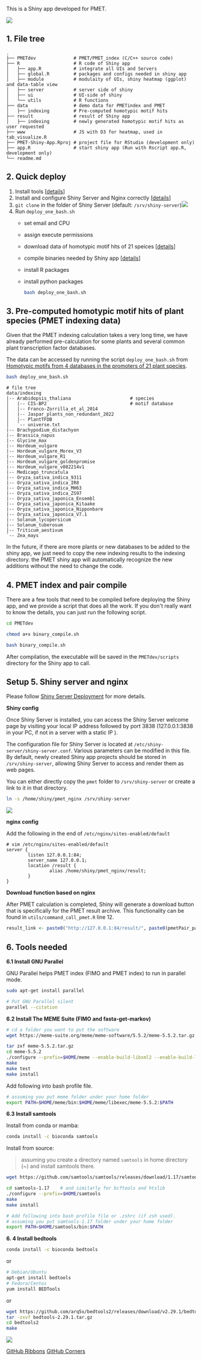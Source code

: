 This is a Shiny app developed for PMET.

![](www/figures/logo.png)

## 1. File tree

```shell
.
├── PMETdev              # PMET/PMET_index (C/C++ source code)
├── R                    # R code of Shiny app
│   ├── app.R            # integrate all UIs and Servers
│   ├── global.R         # packages and configs needed in shiny app
│   ├── module           # modulaity of UIs, shiny heatmap (ggplot) and data-table view
│   ├── server           # server side of shiny
│   ├── ui               # UI-side of shiny
│   └── utils            # R functions
├── data                 # demo data for PMETindex and PMET
│   ├── indexing         # Pre-computed homotypic motif hits
├── result               # result of Shiny app
│   ├── indexing         # newly generated homotypic motif hits as user requested
├── www                  # JS with D3 for heatmap, used in tab_visualize.R
├── PMET-Shiny-App.Rproj # project file for RStudio (development only)
├── app.R                # start shiny app (Run with Rscript app.R, development only)
└── readme.md
```

## 2. Quick deploy

1. Install tools [[details](#tools)]
2. Install and configure Shiny Server and Nginx correctly [[details](#setup-shiny-server-and-nginx)]
3. `git clone` in the folder of Shiny Server (default: `/srv/shiny-server`)![](https://raw.githubusercontent.com/duocang/images/master/PicGo/202309191728114.png)
4. Run `deploy_one_bash.sh`
   - set email and CPU
   - assign execute permissions
   - download data of homotypic motif hits of 21 speices [[details](#index-data)]
   - compile binaries needed by Shiny app [[details](#compile)]
   - install R packages
   - install python packages
     
     ```bash
     bash deploy_one_bash.sh
     ```

## <span id="index-data">3. Pre-computed homotypic motif hits of plant species (PMET indexing data)</span>

Given that the PMET indexing calculation takes a very long time, we have already performed pre-calculation for some plants and several common plant transcription factor databases.

The data can be accessed by running the script `deploy_one_bash.sh` from [Homotypic motifs from 4 databases in the promoters of 21 plant species](https://zenodo.org/record/8221143).

```bash
bash deploy_one_bash.sh
```

```shell
# file tree
data/indexing
|-- Arabidopsis_thaliana                      # species
│   |-- CIS-BP2                               # motif database
│   |-- Franco-Zorrilla_et_al_2014
│   |-- Jaspar_plants_non_redundant_2022
│   |-- PlantTFDB
│   `-- universe.txt
|-- Brachypodium_distachyon
|-- Brassica_napus
|-- Glycine_max
|-- Hordeum_vulgare
|-- Hordeum_vulgare_Morex_V3
|-- Hordeum_vulgare_R1
|-- Hordeum_vulgare_goldenpromise
|-- Hordeum_vulgare_v082214v1
|-- Medicago_truncatula
|-- Oryza_sativa_indica_9311
|-- Oryza_sativa_indica_IR8
|-- Oryza_sativa_indica_MH63
|-- Oryza_sativa_indica_ZS97
|-- Oryza_sativa_japonica_Ensembl
|-- Oryza_sativa_japonica_Kitaake
|-- Oryza_sativa_japonica_Nipponbare
|-- Oryza_sativa_japonica_V7.1
|-- Solanum_lycopersicum
|-- Solanum_tuberosum
|-- Triticum_aestivum
`-- Zea_mays
```

In the future, if there are more plants or new databases to be added to the shiny app, we just need to copy the new indexing results to the indexing directory. the PMET shiny app will automatically recognize the new additions without the need to change the code.

## <span id="compile">4. PMET index and pair compile</span>

There are a few tools that need to be compiled before deploying the Shiny app, and we provide a script that does all the work.
If you don't really want to know the details, you can just run the following script.

```bash
cd PMETdev

chmod a+x binary_compile.sh

bash binary_compile.sh
```

After compilation, the executable will be saved in the `PMETdev/scripts` directory for the Shiny app to call.

## <span id="setup-shiny-server-and-nginx">Setup 5. Shiny server and nginx</span>

Please follow [Shiny Server Deployment](https://cran.r-project.org/web/packages/ReviewR/vignettes/deploy_server.html) for more details.

**Shiny config**

Once Shiny Server is installed, you can access the Shiny Server welcome page by visiting your local IP address followed by port 3838 (127.0.0.1:3838 in your PC, if not in a server with a static IP ).

The configuration file for Shiny Server is located at `/etc/shiny-server/shiny-server.conf`. Various parameters can be modified in this file. By default, newly created Shiny app projects should be stored in `/srv/shiny-server`, allowing Shiny Server to access and render them as web pages.

You can either directly copy the `pmet` folder to `/srv/shiny-server` or create a link to it in that directory.

```bash
ln -s /home/shiny/pmet_nginx /srv/shiny-server
```

![](https://raw.githubusercontent.com/duocang/images/master/PicGo/202304181455329.png)

**nginx config**

Add the following in the end of `/etc/nginx/sites-enabled/default`

```shell
# vim /etc/nginx/sites-enabled/default
server {
        listen 127.0.0.1:84;
        server_name 127.0.0.1;
        location /result {
                alias /home/shiny/pmet_nginx/result;
        }
}
```

**Download function based on nginx**

After PMET calculation is completed, Shiny will generate a download button that is specifically for the PMET result archive. This functionality can be found in `utils/command_call_pmet.R` line 12.

```R
result_link <- paste0("http://127.0.0.1:84/result/", paste0(pmetPair_path_name, ".zip"))
```

## <span id="tools">6. Tools needed</span>

**6.1 Install GNU Parallel**

GNU Parallel helps PMET index (FIMO and PMET index) to run in parallel mode.

```bash
sudo apt-get install parallel

# Put GNU Parallel silent
parallel --citation
```



**6.2 Install The MEME Suite (FIMO and fasta-get-markov)**

```bash
# cd a folder you want to put the software
wget https://meme-suite.org/meme/meme-software/5.5.2/meme-5.5.2.tar.gz

tar zxf meme-5.5.2.tar.gz
cd meme-5.5.2
./configure --prefix=$HOME/meme --enable-build-libxml2 --enable-build-libxslt
make
make test
make install
```

Add following into bash profile file.

```bash
# assuming you put meme folder under your home folder
export PATH=$HOME/meme/bin:$HOME/meme/libexec/meme-5.5.2:$PATH
```

**6.3 Install samtools**

Install from conda or mamba:

```bash
conda install -c bioconda samtools
```

Install from source:

> assuming you create a directory named `samtools` in home directory (~) and install samtools there.

```bash
wget https://github.com/samtools/samtools/releases/download/1.17/samtools-1.17.tar.bz2

cd samtools-1.17    # and similarly for bcftools and htslib
./configure --prefix=$HOME/samtools
make
make install

# Add following into bash profile file or .zshrc (if zsh used).
# assuming you put samtools-1.17 folder under your home folder
export PATH=$HOME/samtools/bin:$PATH
```

**6. 4 Install bedtools**

```bash
conda install -c bioconda bedtools
```

or

```bash
# Debian/Ubuntu
apt-get install bedtools
# Fedora/Centos
yum install BEDTools
```

or

```bash
wget https://github.com/arq5x/bedtools2/releases/download/v2.29.1/bedtools-2.29.1.tar.gz
tar -zxvf bedtools-2.29.1.tar.gz
cd bedtools2
make
```

![](www/figures/pmet_workflow_with_interval_option.png)

[GitHub Ribbons](https://github.blog/2008-12-19-github-ribbons/)
[GitHub Corners](https://tholman.com/github-corners/)